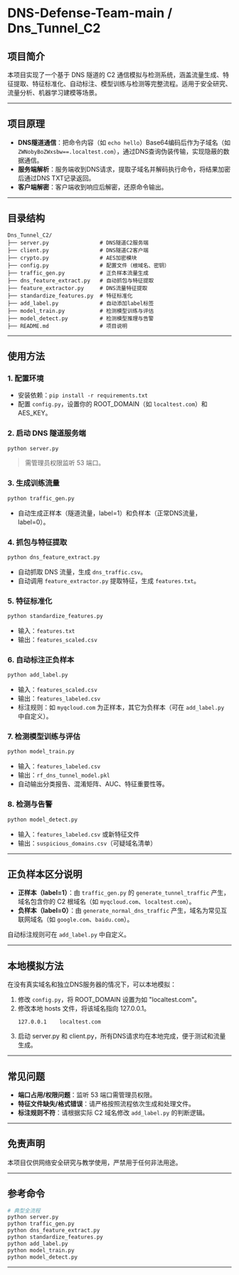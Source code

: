 # DNS-Defense-Team-main / Dns_Tunnel_C2

## 项目简介

本项目实现了一个基于 DNS 隧道的 C2 通信模拟与检测系统，涵盖流量生成、特征提取、特征标准化、自动标注、模型训练与检测等完整流程。适用于安全研究、流量分析、机器学习建模等场景。

---

## 项目原理

- **DNS隧道通信**：把命令内容（如 `echo hello`）Base64编码后作为子域名（如 `ZWNobyBoZWxsbw==.localtest.com`），通过DNS查询伪装传输，实现隐蔽的数据通信。
- **服务端解析**：服务端收到DNS请求，提取子域名并解码执行命令，将结果加密后通过DNS TXT记录返回。
- **客户端解密**：客户端收到响应后解密，还原命令输出。

---

## 目录结构

```
Dns_Tunnel_C2/
├── server.py                # DNS隧道C2服务端
├── client.py                # DNS隧道C2客户端
├── crypto.py                # AES加密模块
├── config.py                # 配置文件（根域名、密钥）
├── traffic_gen.py           # 正负样本流量生成
├── dns_feature_extract.py   # 自动抓包与特征提取
├── feature_extractor.py     # DNS流量特征提取
├── standardize_features.py  # 特征标准化
├── add_label.py             # 自动添加label标签
├── model_train.py           # 检测模型训练与评估
├── model_detect.py          # 检测模型推理与告警
├── README.md                # 项目说明
```

---

## 使用方法

### 1. 配置环境

- 安装依赖：`pip install -r requirements.txt`
- 配置 `config.py`，设置你的 ROOT_DOMAIN（如 `localtest.com`）和 AES_KEY。

### 2. 启动 DNS 隧道服务端

```bash
python server.py
```
> 需管理员权限监听 53 端口。

### 3. 生成训练流量

```bash
python traffic_gen.py
```
- 自动生成正样本（隧道流量，label=1）和负样本（正常DNS流量，label=0）。

### 4. 抓包与特征提取

```bash
python dns_feature_extract.py
```
- 自动抓取 DNS 流量，生成 `dns_traffic.csv`。
- 自动调用 `feature_extractor.py` 提取特征，生成 `features.txt`。

### 5. 特征标准化

```bash
python standardize_features.py
```
- 输入：`features.txt`
- 输出：`features_scaled.csv`

### 6. 自动标注正负样本

```bash
python add_label.py
```
- 输入：`features_scaled.csv`
- 输出：`features_labeled.csv`
- 标注规则：如 `myqcloud.com` 为正样本，其它为负样本（可在 `add_label.py` 中自定义）。

### 7. 检测模型训练与评估

```bash
python model_train.py
```
- 输入：`features_labeled.csv`
- 输出：`rf_dns_tunnel_model.pkl`
- 自动输出分类报告、混淆矩阵、AUC、特征重要性等。

### 8. 检测与告警

```bash
python model_detect.py
```
- 输入：`features_labeled.csv` 或新特征文件
- 输出：`suspicious_domains.csv`（可疑域名清单）

---

## 正负样本区分说明

- **正样本（label=1）**：由 `traffic_gen.py` 的 `generate_tunnel_traffic` 产生，域名包含你的 C2 根域名（如 `myqcloud.com`、`localtest.com`）。
- **负样本（label=0）**：由 `generate_normal_dns_traffic` 产生，域名为常见互联网域名（如 `google.com`、`baidu.com`）。

自动标注规则可在 `add_label.py` 中自定义。

---

## 本地模拟方法

在没有真实域名和独立DNS服务器的情况下，可以本地模拟：

1. 修改 `config.py`，将 ROOT_DOMAIN 设置为如 "localtest.com"。
2. 修改本地 hosts 文件，将该域名指向 127.0.0.1。
   ```
   127.0.0.1    localtest.com
   ```
3. 启动 server.py 和 client.py，所有DNS请求均在本地完成，便于测试和流量生成。

---

## 常见问题

- **端口占用/权限问题**：监听 53 端口需管理员权限。
- **特征文件缺失/格式错误**：请严格按照流程依次生成和处理文件。
- **标注规则不符**：请根据实际 C2 域名修改 `add_label.py` 的判断逻辑。

---

## 免责声明

本项目仅供网络安全研究与教学使用，严禁用于任何非法用途。

---

## 参考命令

```bash
# 典型全流程
python server.py
python traffic_gen.py
python dns_feature_extract.py
python standardize_features.py
python add_label.py
python model_train.py
python model_detect.py
```

---

